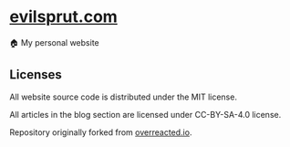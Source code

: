 # [evilsprut.com](https://evilsprut.com/)
🏠 My personal website

## Licenses
All website source code is distributed under the MIT license.

All articles in the blog section are licensed under CC-BY-SA-4.0 license.

Repository originally forked from [overreacted.io](https://github.com/gaearon/overreacted.io).
